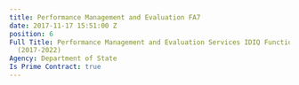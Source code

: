 ```yaml
---
title: Performance Management and Evaluation FA7
date: 2017-11-17 15:51:00 Z
position: 6
Full Title: Performance Management and Evaluation Services IDIQ Functional Area 7
  (2017-2022)
Agency: Department of State
Is Prime Contract: true
---
```


